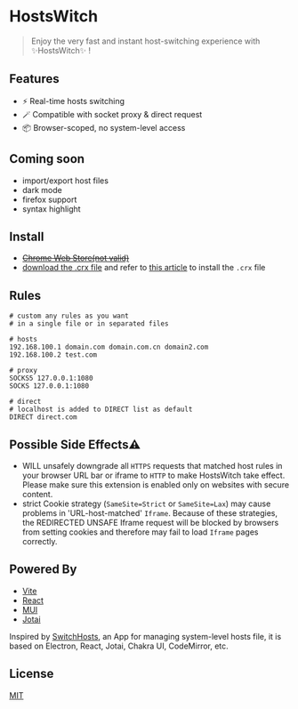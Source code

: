 # HostsWitch

> Enjoy the very fast and instant host-switching experience with ✨HostsWitch✨ !

## Features

- ⚡️ Real-time hosts switching
- 🪄 Compatible with socket proxy & direct request
- 📦 Browser-scoped, no system-level access

## Coming soon

- import/export host files
- dark mode
- firefox support
- syntax highlight

## Install

- ~~[Chrome Web Store(not valid)]()~~
- [download the .crx file](https://github.com/X-sky/HostsWitch/blob/main/HostsWitch_0.0.1.crx) and refer to [this article](https://www.turnoffthelights.com/support/browser-extension/how-to-install-chrome-extensions-in-3-easy-steps/) to install the `.crx` file

## Rules

```
# custom any rules as you want
# in a single file or in separated files

# hosts
192.168.100.1 domain.com domain.com.cn domain2.com
192.168.100.2 test.com

# proxy
SOCKS5 127.0.0.1:1080
SOCKS 127.0.0.1:1080

# direct
# localhost is added to DIRECT list as default
DIRECT direct.com
```

## Possible Side Effects⚠️

- WILL unsafely downgrade all `HTTPS` requests that matched host rules in your browser URL bar or iframe to `HTTP` to make HostsWitch take effect. Please make sure this extension is enabled only on websites with secure content.
- strict Cookie strategy (`SameSite=Strict` or `SameSite=Lax`) may cause problems in 'URL-host-matched' `Iframe`. Because of these strategies, the REDIRECTED UNSAFE Iframe request will be blocked by browsers from setting cookies and therefore may fail to load `Iframe` pages correctly.

## Powered By

- [Vite](https://vitejs.dev/)
- [React](https://react.dev/)
- [MUI](https://mui.com/)
- [Jotai](https://jotai.org/)

Inspired by [SwitchHosts](https://github.com/oldj/SwitchHosts), an App for managing system-level hosts file, it is based on Electron, React, Jotai, Chakra UI, CodeMirror, etc.

## License

[MIT](https://opensource.org/licenses/MIT)
